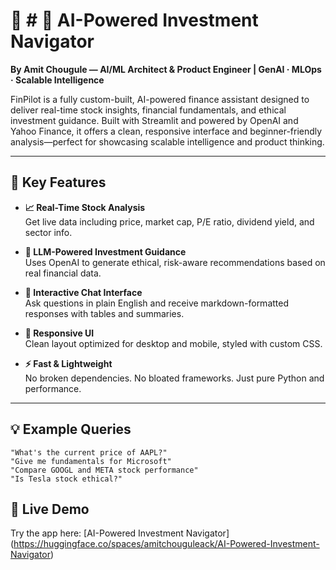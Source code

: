 # 💼 # 💼 AI-Powered Investment Navigator

**By Amit Chougule — AI/ML Architect & Product Engineer | GenAI · MLOps · Scalable Intelligence**

FinPilot is a fully custom-built, AI-powered finance assistant designed to deliver real-time stock insights, financial fundamentals, and ethical investment guidance. Built with Streamlit and powered by OpenAI and Yahoo Finance, it offers a clean, responsive interface and beginner-friendly analysis—perfect for showcasing scalable intelligence and product thinking.

---

## 🌟 Key Features

- **📈 Real-Time Stock Analysis**  
  Get live data including price, market cap, P/E ratio, dividend yield, and sector info.

- **🧠 LLM-Powered Investment Guidance**  
  Uses OpenAI to generate ethical, risk-aware recommendations based on real financial data.

- **💬 Interactive Chat Interface**  
  Ask questions in plain English and receive markdown-formatted responses with tables and summaries.

- **📱 Responsive UI**  
  Clean layout optimized for desktop and mobile, styled with custom CSS.

- **⚡ Fast & Lightweight**  
  No broken dependencies. No bloated frameworks. Just pure Python and performance.

---

## 💡 Example Queries

```text
"What's the current price of AAPL?"
"Give me fundamentals for Microsoft"
"Compare GOOGL and META stock performance"
"Is Tesla stock ethical?"

```
## 🔗 Live Demo

Try the app here: [AI-Powered Investment Navigator]  (https://huggingface.co/spaces/amitchouguleack/AI-Powered-Investment-Navigator)

